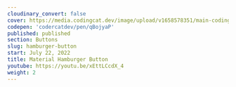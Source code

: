```yaml
---
cloudinary_convert: false
cover: https://media.codingcat.dev/image/upload/v1658578351/main-codingcatdev-photo/hamburger-button.png
codepen: 'codercatdev/pen/qBojyaP'
published: published
section: Buttons
slug: hamburger-button
start: July 22, 2022
title: Material Hamburger Button
youtube: https://youtu.be/xEttLCcdX_4
weight: 2
---
```

